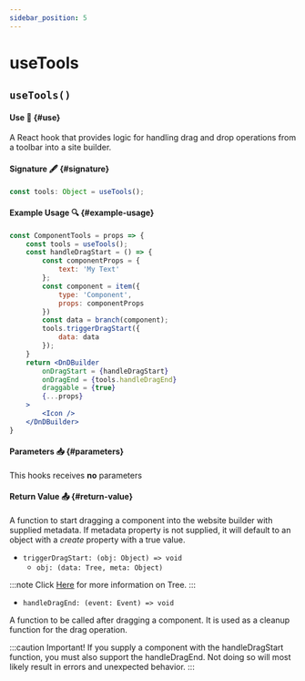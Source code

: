 ```yaml
---
sidebar_position: 5
---
```


# useTools

## `useTools()`

#### Use 🔧 {#use}

A React hook that provides logic for handling drag and drop operations from a toolbar into a site builder.

#### Signature 🖋️ {#signature}

```js
const tools: Object = useTools();
```

#### Example Usage 🔍 {#example-usage}

```jsx
const ComponentTools = props => {
    const tools = useTools();
    const handleDragStart = () => {
        const componentProps = {
            text: 'My Text'
        };
        const component = item({
            type: 'Component',
            props: componentProps
        })
        const data = branch(component);
        tools.triggerDragStart({
            data: data
        });
    }
    return <DnDBuilder
        onDragStart = {handleDragStart}
        onDragEnd = {tools.handleDragEnd}
        draggable = {true}
        {...props}
    >
        <Icon />
    </DnDBuilder>
}
```

#### Parameters 📥 {#parameters}

This hooks receives **no** parameters 


#### Return Value 📤 {#return-value}

A function to start dragging a component into the website builder with supplied
metadata. If metadata property is not supplied, it will default to an object with a *create*
property with a true value.

- `triggerDragStart: (obj: Object) => void`
    - `obj: (data: Tree, meta: Object)`


:::note
Click [Here](/docs/api/utility/structures/#definitions) for more information on Tree.
:::

- `handleDragEnd: (event: Event) => void`

A function to be called after dragging a component. It is used as 
a cleanup function for the drag operation. 

:::caution Important!
If you supply a component with the handleDragStart function, you must also support the handleDragEnd. Not doing so will most likely result in errors and unexpected behavior.
:::


